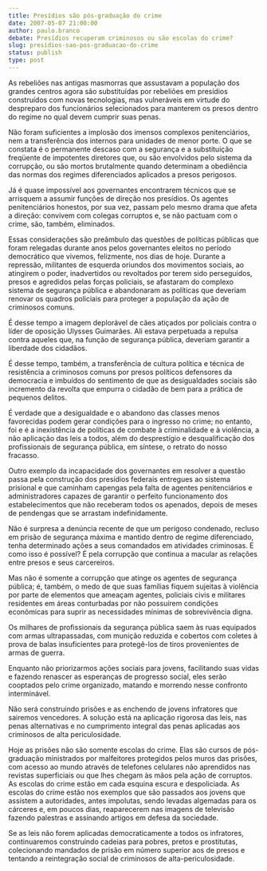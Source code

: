 ```yaml
---
title: Presídios são pós-graduação do crime
date: 2007-05-07 21:00:00
author: paulo.branco
debate: Presídios recuperam criminosos ou são escolas do crime?
slug: presidios-sao-pos-graduacao-do-crime
status: publish 
type: post
---
```


  
As rebeliões nas antigas masmorras que assustavam a população dos grandes centros agora são substituídas por rebeliões em presídios construídos com novas tecnologias, mas vulneráveis em virtude do despreparo dos funcionários selecionados para manterem os presos dentro do regime no qual devem cumprir suas penas.  
  
Não foram suficientes a implosão dos imensos complexos penitenciários, nem a transferência dos internos para unidades de menor porte. O que se constata é o permanente descaso com a segurança e a substituição freqüente de impotentes diretores que, ou são envolvidos pelo sistema da corrupção, ou são mortos brutalmente quando determinam a obediência das normas dos regimes diferenciados aplicados a presos perigosos.  
  
Já é quase impossível aos governantes encontrarem técnicos que se arrisquem a assumir funções de direção nos presídios. Os agentes penitenciários honestos, por sua vez, passam pelo mesmo drama que afeta a direção: convivem com colegas corruptos e, se não pactuam com o crime, são, também, eliminados.  
  
Essas considerações são preâmbulo das questões de políticas públicas que foram relegadas durante anos pelos governantes eleitos no período democrático que vivemos, felizmente, nos dias de hoje. Durante a repressão, militantes de esquerda oriundos dos movimentos sociais, ao atingirem o poder, inadvertidos ou revoltados por terem sido perseguidos, presos e agredidos pelas forças policiais, se afastaram do complexo sistema de segurança pública e abandonaram as políticas que deveriam renovar os quadros policiais para proteger a população da ação de criminosos comuns.  
  
É desse tempo a imagem deplorável de cães atiçados por policiais contra o líder de oposição Ulysses Guimarães. Ali estava perpetuada a repulsa contra aqueles que, na função de segurança pública, deveriam garantir a liberdade dos cidadãos.  
  
É desse tempo, também, a transferência de cultura política e técnica de resistência a criminosos comuns por presos políticos defensores da democracia e imbuídos do sentimento de que as desigualdades sociais são incremento da revolta que empurra o cidadão de bem para a prática de pequenos delitos.  
  
É verdade que a desigualdade e o abandono das classes menos favorecidas podem gerar condições para o ingresso no crime; no entanto, foi e é a inexistência de políticas de combate à criminalidade e à violência, a não aplicação das leis a todos, além do desprestígio e desqualificação dos profissionais de segurança pública, em síntese, o retrato do nosso fracasso.  
  
Outro exemplo da incapacidade dos governantes em resolver a questão passa pela construção dos presídios federais entregues ao sistema prisional e que caminham capengas pela falta de agentes penitenciários e administradores capazes de garantir o perfeito funcionamento dos estabelecimentos que não receberam todos os apenados, depois de meses de pendengas que se arrastam indefinidamente.   
  
Não é surpresa a denúncia recente de que um perigoso condenado, recluso em prisão de segurança máxima e mantido dentro de regime diferenciado, tenha determinado ações a seus comandados em atividades criminosas. E como isso é possível? É pela corrupção que continua a macular as relações entre presos e seus carcereiros.  
  
Mas não é somente a corrupção que atinge os agentes de segurança pública; é, também, o medo de que suas famílias fiquem sujeitas à violência por parte de elementos que ameaçam agentes, policiais civis e militares residentes em áreas conturbadas por não possuírem condições econômicas para suprir as necessidades mínimas de sobrevivência digna.  
  
Os milhares de profissionais da segurança pública saem às ruas equipados com armas ultrapassadas, com munição reduzida e cobertos com coletes à prova de balas insuficientes para protegê-los de tiros provenientes de armas de guerra.  
  
Enquanto não priorizarmos ações sociais para jovens, facilitando suas vidas e fazendo renascer as esperanças de progresso social, eles serão cooptados pelo crime organizado, matando e morrendo nesse confronto interminável.  
  
Não será construindo prisões e as enchendo de jovens infratores que sairemos vencedores. A solução está na aplicação rigorosa das leis, nas penas alternativas e no cumprimento integral das penas aplicadas aos criminosos de alta periculosidade.  
  
Hoje as prisões não são somente escolas do crime. Elas são cursos de pós-graduação ministrados por malfeitores protegidos pelos muros das prisões, com acesso ao mundo através de telefones celulares não aprendidos nas revistas superficiais ou que lhes chegam às mãos pela ação de corruptos.  
As escolas do crime estão em cada esquina escura e despoliciada. As escolas do crime estão nos exemplos que são passados aos jovens que assistem a autoridades, antes impolutas, sendo levadas algemadas para os cárceres e, em poucos dias, reaparecerem nas imagens de televisão fazendo palestras e assinando artigos em defesa da sociedade.  
  
Se as leis não forem aplicadas democraticamente a todos os infratores, continuaremos construindo cadeias para pobres, pretos e prostitutas, colecionando mandados de prisão em número superior aos de presos e tentando a reintegração social de criminosos de alta-periculosidade.
